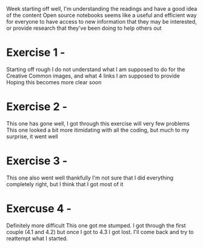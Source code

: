 Week starting off well, I'm understanding the readings and have a good idea of the content
Open source notebooks seems like a useful and efficient way for everyone to have access to new information that they may be interested, or provide research that they've been doing to help others out
# Exercise 1 - 
Starting off rough
I do not understand what I am supposed to do for the Creative Common images, and what 4 links I am supposed to provide
Hoping this becomes more clear soon
  
# Exercise 2 - 
This one has gone well, I got through this exercise will very few problems
This one looked a bit more itimidating with all the coding, but much to my surprise, it went well
  
# Exercise 3 - 
This one also went well thankfully
I'm not sure that I did everything completely right, but I think that I got most of it
  
# Exercuse 4 - 
Definitely more difficult
This one got me stumped. I got through the first couple (4.1 and 4.2) but once I got to 4.3 I got lost. I'll come back and try to       reattempt what I started. 
